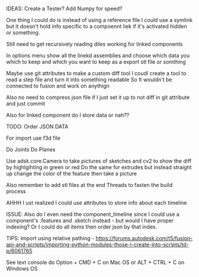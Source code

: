 IDEAS:
Create a Tester?
Add Numpy for speed?

One thing I could do is instead of using a reference file I could use a symlink but it doesn't hold info specific to a compoennt liek if it's activated hidden or something.

Still need to get recursively reading diles working for linked components


In options menu show all the linekd assemblies and choose which data you which to keep and which you want to keep as a export stl file or somthing


Maybe use git attributes to make a custom diff tool
I coudl create a tool to read a step file and turn it into something readable
So It wouldn't be connected to fusion and work on anythign

Also no need to compress json file if I just set it up to not diff in git attribute and just commit

Also for linked component do I store data or nah??

TODO:
Order JSON DATA

For import use f3d file

Do Joints
Do Planes

Use adsk.core.Camera to take pictures of sketches and cv2 to show the diff by highlgihting in green or red
Do the same for extrudes but instead straight up change the color of the feature then take a picture

Also remember to add stl files at the end
Threads to fasten the build process

AHHH I ust realized I could use attributes to store info about each timeline

ISSUE:
Also do I even need the component_timeline since I could use a component's .features and .sketch instead - but would I have proper indexing? Or I could do all items then order json by that index.


TIPS:
Import using relative pathing - https://forums.autodesk.com/t5/fusion-api-and-scripts/importing-python-modules-those-i-create-into-scripts/td-p/6061765

See text console do Option + CMD + C on Mac OS or ALT + CTRL + C on Windows OS
